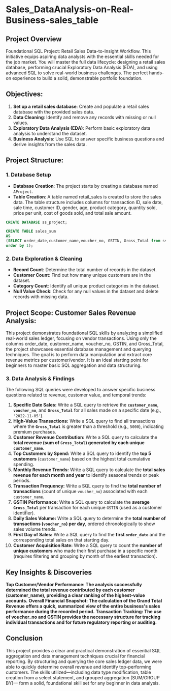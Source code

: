 # Sales_DataAnalysis-on-Real-Business-sales_table

## Project Overview

Foundational SQL Project: Retail Sales Data-to-Insight Workflow. This initiative equips aspiring data analysts with the essential skills needed for the job market. You will master the full data lifecycle: designing a retail sales database, performing crucial Exploratory Data Analysis (EDA), and using advanced SQL to solve real-world business challenges. The perfect hands-on experience to build a solid, demonstrable portfolio foundation.

## Objectives:

1. **Set up a retail sales database**: Create and populate a retail sales database with the provided sales data.
2. **Data Cleaning**: Identify and remove any records with missing or null values.
3. **Exploratory Data Analysis (EDA)**: Perform basic exploratory data analysis to understand the dataset.
4. **Business Analysis**: Use SQL to answer specific business questions and derive insights from the sales data.

## Project Structure:

### 1. Database Setup

- **Database Creation**: The project starts by creating a database named `AProject`.
- **Table Creation**: A table named retail_sales is created to store the sales data. The table structure includes columns for transaction ID, sale date, sale time, customer ID, gender, age, product category, quantity sold, price per unit, cost of goods sold, and total sale amount.

```sql
CREATE DATABASE ss_project;

CREATE TABLE sales_sum
AS
(SELECT order_date,customer_name,voucher_no, GSTIN, Gross_Total from ss_Sales 
order by 1);
```

### 2. Data Exploration & Cleaning

- **Record Count**: Determine the total number of records in the dataset.
- **Customer Count**: Find out how many unique customers are in the dataset.
- **Category Count**: Identify all unique product categories in the dataset.
- **Null Value Check**: Check for any null values in the dataset and delete records with missing data.

## Project Scope: Customer Sales Revenue Analysis:

This project demonstrates foundational SQL skills by analyzing a simplified real-world sales ledger, focusing on vendor transactions. Using only the columns order_date, customer_name, voucher_no, GSTIN, and Gross_Total, the project showcases essential database management and querying techniques. The goal is to perform data manipulation and extract core revenue metrics per customer/vendor. It is an ideal starting point for beginners to master basic SQL aggregation and data structuring.

### 3. Data Analysis & Findings

The following SQL queries were developed to answer specific business questions related to revenue, customer value, and temporal trends:

1.  **Specific Date Sales:** Write a SQL query to retrieve the **`customer_name`**, **`voucher_no`**, and **`Gross_Total`** for all sales made on a specific date (e.g., `'2022-11-05'`).
2.  **High-Value Transactions:** Write a SQL query to find all transactions where the **`Gross_Total`** is greater than a threshold (e.g., `5000`), indicating premium purchases.
3.  **Customer Revenue Contribution:** Write a SQL query to calculate the **total revenue (sum of `Gross_Total`) generated by each unique `customer_name`**.
4.  **Top Customers by Spend:** Write a SQL query to identify the **top 5 customers** (`customer_name`) based on the highest total cumulative spending.
5.  **Monthly Revenue Trends:** Write a SQL query to calculate the **total sales revenue for each month and year** to identify seasonal trends or peak periods.
6.  **Transaction Frequency:** Write a SQL query to find the **total number of transactions** (count of unique `voucher_no`) associated with each `customer_name`.
7.  **GSTIN Performance:** Write a SQL query to calculate the **average `Gross_Total`** per transaction for each unique `GSTIN` (used as a customer identifier).
8.  **Daily Sales Volume:** Write a SQL query to determine the **total number of transactions (`voucher_no`) per day**, ordered chronologically to show sales volume trends.
9.  **First Day of Sales:** Write a SQL query to find the **first `order_date`** and the corresponding total sales on that starting day.
10. **Customer Acquisition Rate:** Write a SQL query to count the **number of unique customers** who made their first purchase in a specific month (requires filtering and grouping by month of the earliest transaction).

## Key Insights & Discoveries
**Top Customer/Vendor Performance: The analysis successfully determined the total revenue contributed by each customer (customer_name), providing a clear ranking of the highest-value accounts.**
**Overall Financial Snapshot: The calculation of the Grand Total Revenue offers a quick, summarized view of the entire business's sales performance during the recorded period.**
**Transaction Tracking: The use of voucher_no and GSTIN provides the necessary structure for tracking individual transactions and for future regulatory reporting or auditing.**

## Conclusion

This project provides a clear and practical demonstration of essential SQL aggregation and data management techniques crucial for financial reporting. By structuring and querying the core sales ledger data, we were able to quickly determine overall revenue and identify top-performing customers. The skills utilized—including data type modification, table creation from a select statement, and grouped aggregation (SUM/GROUP BY)— form a solid, foundational skill set for any beginner in data analysis.
